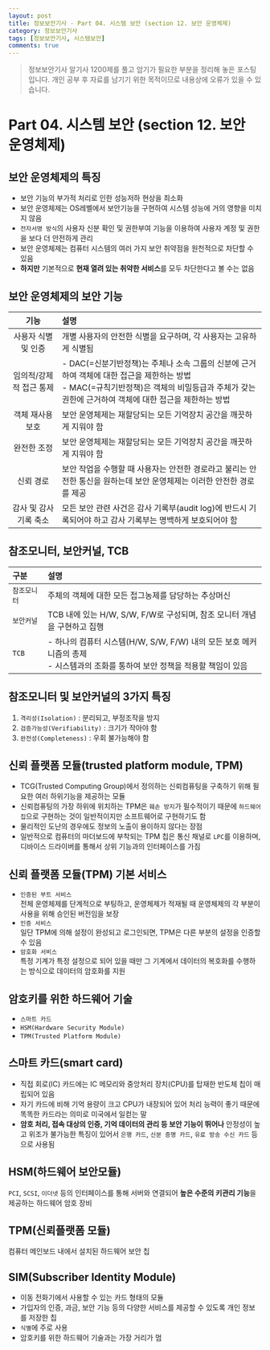 ```yaml
---
layout: post
title: 정보보안기사 - Part 04. 시스템 보안 (section 12. 보안 운영체제)
category: 정보보안기사
tags: [정보보안기사, 시스템보안]
comments: true
---
```

> 정보보안기사 알기사 1200제를 풀고 암기가 필요한 부분을 정리해 놓은 포스팅입니다.
개인 공부 후 자료를 남기기 위한 목적이므로 내용상에 오류가 있을 수 있습니다.

# Part 04. 시스템 보안 (section 12. 보안 운영체제)
## 보안 운영체제의 특징
- 보안 기능의 부가적 처리로 인한 성능저하 현상을 최소화
- 보안 운영체제는 OS레벨에서 보안기능을 구현하여 시스템 성능에 거의 영향을 미치지 않음
- `전자서명 방식`의 사용자 신분 확인 및 권한부여 기능을 이용하여 사용자 계정 및 권한을 보다 더 안전하게 관리
- 보안 운영체제는 컴퓨터 시스템의 여러 가지 보안 취약점을 원천적으로 차단할 수 있음
- **하지만** 기본적으로 **현재 열려 있는 취약한 서비스**를 모두 차단한다고 볼 수는 없음

## 보안 운영체제의 보안 기능

| 기능 | 설명 |
|:-----:|:-----|
| 사용자 식별<br>및 인증 | 개별 사용자의 안전한 식별을 요구하며, 각 사용자는 고유하게 식별됨 |
| 임의적/강제적 접근 통제 | - DAC(=신분기반정책)는 주체나 소속 그룹의 신분에 근거하여 객체에 대한 접근을 제한하는 방법<br>- MAC(=규칙기반정책)은 객체의 비밀등급과 주체가 갖는 권한에 근거하여 객체에 대한 접근을 제한하는 방법 |
| 객체 재사용<br>보호 | 보안 운영체제는 재할당되는 모든 기억장치 공간을 깨끗하게 지워야 함 |
| 완전한 조정 | 보안 운영체제는 재할당되는 모든 기억장치 공간을 깨끗하게 지워야 함 |
| 신뢰 경로 | 보안 작업을 수행할 때 사용자는 안전한 경로라고 불리는 안전한 통신을 원하는데 보안 운영체제는 이러한 안전한 경로를 제공 |
| 감사 및 감사 기록 축소 | 모든 보안 관련 사건은 감사 기록부(audit log)에 반드시 기록되어야 하고 감사 기록부는 명백하게 보호되어야 함 |

## 참조모니터, 보안커널, TCB

| 구분 | 설명 |
|:-----|:-----|
| `참조모니터` | 주체의 객체에 대한 모든 접그농제를 담당하는 추상머신 |
| `보안커널` | TCB 내에 있는 H/W, S/W, F/W로 구성되며, 참조 모니터 개념을 구현하고 집행 |
| `TCB` | - 하나의 컴퓨터 시스템(H/W, S/W, F/W) 내의 모든 보호 메커니즘의 총제<br>- 시스템과의 조화를 통하여 보안 정책을 적용할 책임이 있음 |

## 참조모니터 및 보안커널의 3가지 특징
1. `격리성(Isolation)` : 분리되고, 부정조작을 방지
2. `검증가능성(Verifiability)` : 크기가 작아야 함
3. `완전성(Completeness)` : 우회 불가능해야 함

## 신뢰 플랫폼 모듈(trusted platform module, TPM)
- TCG(Trusted Computing Group)에서 정의하는 신뢰컴퓨팅을 구축하기 위해 필요한 여러 하위기능을 제공하는 모듈
- 신뢰컴퓨팅의 가장 하위에 위치하는 TPM은 `훼손 방지`가 필수적이기 때문에 `하드웨어 칩`으로 구현하는 것이 일반적이지만 소프트웨어로 구현하기도 함
- 물리적인 도난의 경우에도 정보의 노출이 용이하지 않다는 장점
- 일반적으로 컴퓨터의 마더보드에 부착되는 TPM 칩은 통신 채널로 `LPC`를 이용하며, 디바이스 드라이버를 통해서 상위 기능과의 인터페이스를 가짐

## 신뢰 플랫폼 모듈(TPM) 기본 서비스
- `인증된 부트 서비스`  
  전체 운영체제를 단계적으로 부팅하고, 운영체제가 적재될 때 운영체제의 각 부분이 사용을 위해 승인된 버전임을 보장
- `인증 서비스`  
  일단 TPM에 의해 설정이 완성되고 로그인되면, TPM은 다른 부분의 설정을 인증할 수 있음
- `암호화 서비스`  
  특정 기계가 특정 설정으로 되어 있을 때만 그 기계에서 데이터의 복호화를 수행하는 방식으로 데이터의 암호화를 지원

## 암호키를 위한 하드웨어 기술
- `스마트 카드`
- `HSM(Hardware Security Module)`
- `TPM(Trusted Platform Module)`

## 스마트 카드(smart card)
- 직접 회로(IC) 카드에는 IC 메모리와 중앙처리 장치(CPU)를 탑재한 반도체 칩이 매립되어 있음
- 자기 카드에 비해 기억 용량이 크고 CPU가 내장되어 있어 처리 능력이 좋기 때문에 똑똑한 카드라는 의미로 미국에서 일컫는 말
- **암호 처리, 접속 대상의 인증, 기억 데이터의 관리 등 보안 기능이 뛰어나** 안정성이 높고 위조가 불가능한 특징이 있어서 `은행 카드`, `신분 증명 카드`, `유료 방송 수신 카드` 등으로 사용됨

## HSM(하드웨어 보안모듈)
`PCI`, `SCSI`, `이더넷` 등의 인터페이스를 통해 서버와 연결되어 **높은 수준의 키관리 기능**을 제공하는 하드웨어 암호 장비

## TPM(신뢰플랫폼 모듈)
컴퓨터 메인보드 내에서 설치된 하드웨어 보안 칩

## SIM(Subscriber Identity Module)
- 이동 전화기에서 사용할 수 있는 카드 형태의 모듈
- 가입자의 인증, 과금, 보안 기능 등의 다양한 서비스를 제공할 수 있도록 개인 정보를 저장한 칩
- `식별`에 주로 사용
- 암호키를 위한 하드웨어 기술과는 가장 거리가 멈
